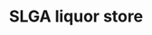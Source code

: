 ---
title: "SLGA liquor store"
url: /saskatoon/slga-liquor-store-2nd-avenue-north/
shop: alcohol
---